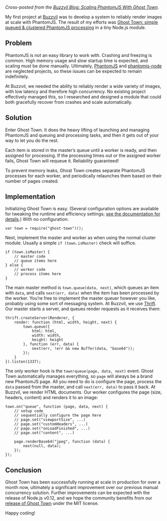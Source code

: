 *Cross-posted from the [Buzzvil Blog: Scaling PhantomJS With Ghost Town](http://blog.buzzvil.com/2014/05/29/scaling-phantomjs-ghost-town/).*

My first project at [Buzzvil](http://www.buzzvil.com) was to develop a system to reliably render images at scale with PhantomJS. The result of my efforts was [Ghost Town: simple queued & clustered PhantomJS processing](https://www.npmjs.org/package/ghost-town) in a tiny Node.js module.

## Problem
PhantomJS is not an easy library to work with. Crashing and freezing is common. High memory usage and slow startup time is expected, and scaling must be done manually. Ultimately, [PhantomJS](http://phantomjs.org) and [phantomjs-node](https://www.npmjs.org/package/phantom) are neglected projects, so these issues can be expected to remain indefinitely.

At Buzzvil, we needed the ability to reliably render a wide variety of images, with low latency and therefore high concurrency. No existing project effectively managed this, so I researched and designed a module that could both gracefully recover from crashes and scale automatically.

## Solution
Enter Ghost Town. It does the heavy lifting of launching and managing PhantomJS and queuing and processing tasks, and then it gets out of your way to let you do the rest.

Each item is stored in the master’s queue until a worker is ready, and then assigned for processing. If the processing times out or the assigned worker fails, Ghost Town will requeue it. Reliability guaranteed!

To prevent memory leaks, Ghost Town creates separate PhantomJS processes for each worker, and periodically relaunches them based on their number of pages created.

## Implementation
Initializing Ghost Town is easy. (Several configuration options are available for tweaking the runtime and efficiency settings; [see the documentation for details](https://www.npmjs.org/package/phantom#readme).) With no configuration:

	var town = require("ghost-town")();

Next, implement the master and worker as when using the normal cluster module. Usually a simple `if (town.isMaster)` check will suffice.

	if (town.isMaster) {
		// master code
		// queue items here
	} else {
		// worker code
		// process items here
	}

The main master method is `town.queue(data, next)`, which queues an item with `data`, and calls `next(err, data)` when the item has been processed by the worker. You’re free to implement the master queuer however you like, probably using some sort of messaging system. At Buzzvil, we use [Thrift](http://thrift.apache.org). Our master starts a server, and queues render requests as it receives them:

	thrift.createServer(Renderer, {
		render: function (html, width, height, next) {
			town.queue({
				html: html,
				width: width,
				height: height
			}, function (err, data) {
				next(err, !err && new Buffer(data, "base64"));
			});
		}
	}).listen(1337);

The only worker hook is the `town!queue(page, data, next)` event. Ghost Town automatically manages everything, so `page` will always be a brand new PhantomJS page. All you need to do is configure the page, process the `data` passed from the master, and call `next(err, data)` to pass it back. At Buzzvil, we render HTML documents. Our worker configures the page (size, headers, content) and renders it to an image:

	town.on("queue", function (page, data, next) {
		// setup code
		// sequentially configure the page here
		// page.set("viewportSize", ...)
		// page.set("customHeaders", ...)
		// page.set("onLoadFinished", ...)
		// page.set("content", ...)
		
		page.renderBase64("jpeg", function (data) {
			next(null, data);
		});
	});

## Conclusion
Ghost Town has been successfully running at scale in production for over a month now, ultimately a significant improvement over our previous manual concurrency solution. Further improvements can be expected with the release of Node.js v0.12, and we hope the community benefits from our [release of Ghost Town](https://github.com/buzzvil/ghost-town) under the MIT license.

Happy coding!